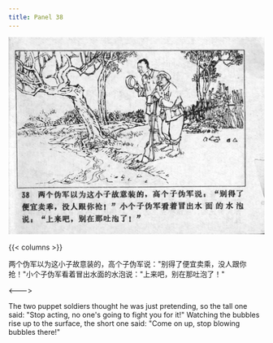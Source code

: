 ```yaml
---
title: Panel 38
---
```


![niqiu page](./../../../images/niqiu/seifert0397_nqkg_0042_038.jpg)

{{< columns >}}

两个伪军以为这小子故意装的，高个子伪军说："别得了便宜卖乘，没人跟你抢！"小个子伪军看着冒出水面的水泡说："上来吧，别在那吐泡了！"

<--->

The two puppet soldiers thought he was just pretending, so the tall one said: "Stop acting, no one\'s going to fight you for it!" Watching the bubbles rise up to the surface, the short one said: "Come on up, stop blowing bubbles there!"
